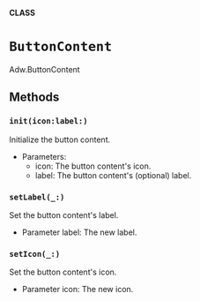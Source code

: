 **CLASS**

# `ButtonContent`

Adw.ButtonContent

## Methods
### `init(icon:label:)`

Initialize the button content.
- Parameters:
  - icon: The button content's icon.
  - label: The button content's (optional) label.

### `setLabel(_:)`

Set the button content's label.
- Parameter label: The new label.

### `setIcon(_:)`

Set the button content's icon.
- Parameter icon: The new icon.
